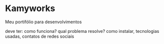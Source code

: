 # Kamyworks
Meu portifólio para desenvolvimentos

deve ter:
como funciona? qual problema resolve? como instalar, tecnologias usadas, contatos de redes sociais
